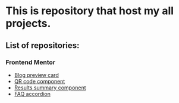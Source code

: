 # This is repository that host my all projects.

## List of repositories:
### Frontend Mentor
- [Blog preview card](https://github.com/Szeri323/BlogPreviewCard_ForntendMentor)
- [QR code component](https://github.com/Szeri323/QRCodeComponent_ForntendMentor)
- [Results summary component](https://github.com/Szeri323/Results-summary-component_FrontendMentor)
- [FAQ accordion](https://github.com/Szeri323/FAQ-Accordion_FrontendMentor)
